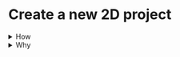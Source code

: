 # Create a new 2D project
<details>
<summary>How</summary>
!(New Project screen)[http://i.imgur.com/T2iZrmK.png New Project]
TODO
</details>
<details>
<summary>Why</summary>
TODO
</details>

